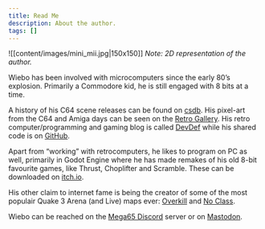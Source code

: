 ```yaml
---
title: Read Me
description: About the author.
tags: []
---
```



![[content/images/mini_mii.jpg|150x150]]
*Note: 2D representation of the author.*

Wiebo has been involved with microcomputers since the early 80’s explosion. Primarily a Commodore kid, he is still engaged with 8 bits at a time.

A history of his C64 scene releases can be found on [csdb](https://csdb.dk/scener/?id=14141).  His pixel-art from the C64 and Amiga days can be seen on the [Retro Gallery](https://tomseditor.com/gallery/browse?platform=&format=&author=wdw&year=&sort=&group=&nsfw=&lang=en). His retro computer/programming and gaming blog is called [DevDef](https://devdef.blogspot.com/) while his shared code is on [GitHub](https://github.com/wiebow).

Apart from “working” with retrocomputers, he likes to program on PC as well, primarily in Godot Engine where he has made remakes of his old 8-bit favourite games, like Thrust, Choplifter and Scramble. These can be downloaded on [itch.io](https://wiebow.itch.io/).

His other claim to internet fame is being the creator of some of the most populair Quake 3 Arena (and Live) maps ever: [Overkill](https://www.lvlworld.com/review/id:80) and [No Class](https://www.lvlworld.com/review/id:495).

Wiebo can be reached on the [Mega65 Discord](https://discord.com/invite/5DNvESf) server or on [Mastodon](http://oldbytes.space/@wiebow).
